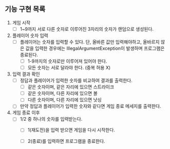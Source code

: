 ## 기능 구현 목록

1. 게임 시작
    - [ ] 1~9까지 서로 다른 숫자로 이루어진 3자리의 숫자가 랜덤으로 생성된다.
2. 플레이어 숫자 입력
    - [ ] 플레이어는 숫자를 입력할 수 있다. 단, 올바른 값만 입력해야하고, 올바르지 않은 값을 입력한 경우에는 IllegalArgumentException이 발생하며
      프로그램은 종료된다.
        - [ ] 1-9까지의 숫자로만 이루어져 있어야 한다.
        - [ ] 모든 숫자는 서로 달라야 한다. (중복 허용 X)
3. 입력 결과 확인
    - [ ] 정답과 플레이어가 입력한 숫자를 비교하여 결과를 출력한다.
        - [ ] 같은 숫자이며, 같은 자리에 있으면 스트라이크
        - [ ] 같은 숫자이며, 다른 자리에 있으면 볼
        - [ ] 다른 숫자이며, 다른 자리에 있으면 낫싱
    - [ ] 만약 정답과 플레이어가 입력한 숫자와 같다면 게임 종료 메세지를 출력한다.
4. 게임 종료 이후
    - [ ] 1/2 중 하나의 숫자를 입력받는다.
        - [ ] 1(재도전)을 입력 받으면 게임을 다시 시작한다.
        - [ ] 2(종료)를 입력하면 프로그램을 종료한다.



